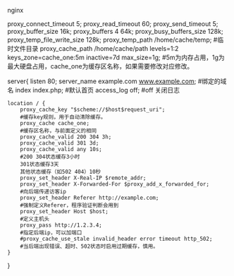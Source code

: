 

nginx


proxy_connect_timeout 5;
proxy_read_timeout 60;
proxy_send_timeout  5;
proxy_buffer_size 16k;
proxy_buffers  4 64k;
proxy_busy_buffers_size 128k;
proxy_temp_file_write_size 128k;
proxy_temp_path /home/cache/temp;
#临时文件目录
proxy_cache_path /home/cache/path levels=1:2 keys_zone=cache_one:5m inactive=7d max_size=1g;
#5m为内存占用，1g为最大硬盘占用，cache_one为缓存区名称，如果需要修改对应修改。

server{
    listen 80;
    server_name example.com www.example.com;
    #绑定的域名
    index index.php;
    #默认首页
    access_log off;
    #off 关闭日志
    
    location / {
        proxy_cache_key "$scheme://$host$request_uri";
        #缓存key规则，用于自动清除缓存。
        proxy_cache cache_one;
        #缓存区名称，与前面定义的相同
        proxy_cache_valid 200 304 3h;
        proxy_cache_valid 301 3d;
        proxy_cache_valid any 10s;
        #200 304状态缓存3小时
        301状态缓存3天
        其他状态缓存（如502 404）10秒
        proxy_set_header X-Real-IP $remote_addr;
        proxy_set_header X-Forwarded-For $proxy_add_x_forwarded_for;
        #向后端传递访客ip
        proxy_set_header Referer http://example.com;
        #强制定义Referer，程序验证判断会用到
        proxy_set_header Host $host;
        #定义主机头
        proxy_pass http://1.2.3.4;
        #指定后端ip，可以加端口
        #proxy_cache_use_stale invalid_header error timeout http_502;
        #当后端出现错误、超时、502状态时启用过期缓存，慎用。
    }
}